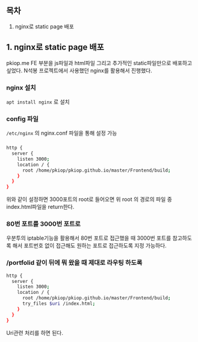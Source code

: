## 목차
1. nginx로 static page 배포 

## 1. nginx로 static page 배포

pkiop.me FE 부분을 js파일과 html파일 그리고 추가적인 static파일만으로 배포하고 싶었다. N석봉 프로젝트에서 사용했던 nginx를 활용해서 진행했다.

### nginx 설치
`apt install nginx` 로 설치

### config 파일
`/etc/nginx` 의 nginx.conf 파일을 통해 설정 가능

### 

```sh
http {
  server {
    listen 3000;
    location / {
      root /home/pkiop/pkiop.github.io/master/Frontend/build;
    }
  }
}
```

위와 같이 설정하면 3000포트의 root로 들어오면 위 root 의 경로의 파일 중 index.html파일을 return한다.

### 80번 포트를 3000번 포트로

우분투의 iptable기능을 활용해서 80번 포트로 접근했을 때 3000번 포트를 참고하도록 해서 포트번호 없이 접근해도 원하는 포트로 접근하도록 지정 가능하다.

### /portfolid 같이 뒤에 뭐 왔을 때 제대로 라우팅 하도록
```sh
http {
  server {
    listen 3000;
    location / {
      root /home/pkiop/pkiop.github.io/master/Frontend/build;
      try_files $uri /index.html;
    }
  }
}
```
Uri관련 처리를 하면 된다. 
